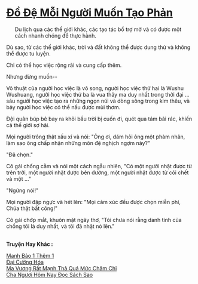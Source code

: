 <a href="https://truyentiki.com/do-de-moi-nguoi-muon-tao-phan.33860/" title="Đồ Đệ Mỗi Người Muốn Tạo Phản"><h1>Đồ Đệ Mỗi Người Muốn Tạo Phản</h1></a><div style="display:table"><img align="right" style="float: left; padding: 10px;" src="https://truyentiki.com/images/story/200x260/33860.jpg" alt="">Du lịch qua các thế giới khác, các tạo tác bổ trợ mở và có được một cách nhanh chóng để thực hành. <p></p> Dù sao, từ các thế giới khác, trời và đất không thể được dung thứ và không thể được tu luyện. <p></p> Chỉ có thể học việc rộng rãi và cung cấp thêm. <p></p> Nhưng đừng muốn-- <p></p> Võ thuật của người học việc là vô song, người học việc thứ hai là Wushu Wushuang, người học việc thứ ba là vua thây ma duy nhất trong thời đại ... sáu người học việc tạo ra những ngọn núi và dòng sông trong kim thêu, và bảy người học việc có thể nấu được mùi thơm. <p></p> Đội quân búp bê bay ra khỏi bầu trời bị cuốn đi, quét qua tám bãi rác, khiến cả thế giới sợ hãi. <p></p> Mọi người trông thật xấu xí và nói: "Ông ơi, dám hỏi ông một phàm nhân, làm sao ông chấp nhận những môn đệ nghịch ngợm này?" <p></p> "Đã chọn." <p></p> Cô gái chống cằm và nói một cách ngẫu nhiên, "Có một người nhặt được từ trên trời, một người nhặt được bên đường, một người nhặt được từ cõi chết và một ..." <p></p> "Ngừng nói!" <p></p> Mọi người đập ngực và hét lên: "Mọi cảm xúc đều được chọn miễn phí, Chúa thật bất công!" <p></p> Cô gái chớp mắt, khuôn mặt ngây thơ, "Tôi chưa nói rằng danh tính của chồng tôi là duy nhất, và tôi đã nhặt nó lên."</div><p><br><b>Truyện Hay Khác :</b></p><a href="https://truyentiki.com/manh-bao-1-them-1.33859/" alt="Manh Bảo 1 Thêm 1">Manh Bảo 1 Thêm 1</a><br/><a href="https://www.flickr.com/photos/188164041@N05/49981065971/" alt="Đại Cường Hóa">Đại Cường Hóa</a><br/><a href="https://github.com/nownovels/top500/tree/master/truyenhay/33864/" alt="Ma Vương Rất Mạnh Thả Quá Mức Chăm Chỉ">Ma Vương Rất Mạnh Thả Quá Mức Chăm Chỉ</a><br/><a href="https://github.com/nownovels/top500/tree/master/truyenhay/33906/" alt="Cha Ngươi Hôm Nay Đọc Sách Sao">Cha Ngươi Hôm Nay Đọc Sách Sao</a><br/>
